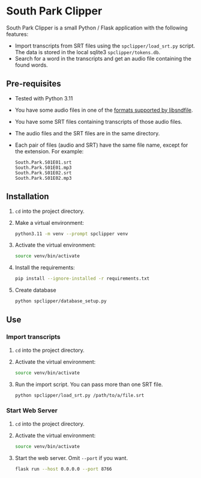 # South Park Clipper

South Park Clipper is a small Python / Flask application with the following features:

* Import transcripts from SRT files using the `spclipper/load_srt.py` script. The data is stored in the local sqlite3 `spclipper/tokens.db`.
* Search for a word in the transcripts and get an audio file containing the found words.

## Pre-requisites

* Tested with Python 3.11
* You have some audio files in one of the [formats supported by libsndfile](http://www.mega-nerd.com/libsndfile/#Features).
* You have some SRT files containing transcripts of those audio files.
* The audio files and the SRT files are in the same directory.
* Each pair of files (audio and SRT) have the same file name, except for the extension. For example:

    ```plain
    South.Park.S01E01.srt
    South.Park.S01E01.mp3
    South.Park.S01E02.srt
    South.Park.S01E02.mp3
    ```

## Installation

1. `cd` into the project directory.
1. Make a virtual environment:

    ```bash
    python3.11 -m venv --prompt spclipper venv
    ```

1. Activate the virtual environment:

    ```bash
    source venv/bin/activate
    ```

1. Install the requirements:

    ```bash
    pip install --ignore-installed -r requirements.txt
    ```

1. Create database

    ```bash
    python spclipper/database_setup.py
    ```

## Use

### Import transcripts

1. `cd` into the project directory.
1. Activate the virtual environment:

    ```bash
    source venv/bin/activate
    ```

1. Run the import script. You can pass more than one SRT file.

    ```bash
    python spclipper/load_srt.py /path/to/a/file.srt
    ```

### Start Web Server

1. `cd` into the project directory.
1. Activate the virtual environment:

    ```bash
    source venv/bin/activate
    ```

1. Start the web server. Omit `--port` if you want.

    ```bash
    flask run --host 0.0.0.0 --port 8766
    ```
